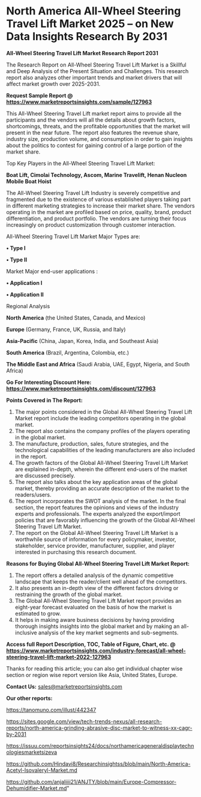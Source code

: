 # North America All-Wheel Steering Travel Lift Market 2025 – on New Data Insights Research By 2031

<strong>All-Wheel Steering Travel Lift Market Research Report 2031</strong>

The Research Report on All-Wheel Steering Travel Lift Market is a Skillful and Deep Analysis of the Present Situation and Challenges. This research report also analyzes other important trends and market drivers that will affect market growth over 2025-2031.

<strong>Request Sample Report @ <a href=https://www.marketreportsinsights.com/sample/127963>https://www.marketreportsinsights.com/sample/127963</a></strong>

This All-Wheel Steering Travel Lift market report aims to provide all the participants and the vendors will all the details about growth factors, shortcomings, threats, and the profitable opportunities that the market will present in the near future. The report also features the revenue share, industry size, production volume, and consumption in order to gain insights about the politics to contest for gaining control of a large portion of the market share.

Top Key Players in the All-Wheel Steering Travel Lift Market:

<strong>Boat Lift, Cimolai Technology, Ascom, Marine Travelift, Henan Nucleon Mobile Boat Hoist</strong>

The All-Wheel Steering Travel Lift Industry is severely competitive and fragmented due to the existence of various established players taking part in different marketing strategies to increase their market share. The vendors operating in the market are profiled based on price, quality, brand, product differentiation, and product portfolio. The vendors are turning their focus increasingly on product customization through customer interaction.

All-Wheel Steering Travel Lift Market Major Types are:

<strong>• Type I

• Type II</strong>

Market Major end-user applications :

<strong>• Application I

• Application II</strong>

Regional Analysis

</u><strong><b>North America</b></strong> (the United States, Canada, and Mexico)

<strong><b>Europe </b></strong>(Germany, France, UK, Russia, and Italy)

<strong><b>Asia-Pacific</b></strong> (China, Japan, Korea, India, and Southeast Asia)

<strong><b>South America</b></strong> (Brazil, Argentina, Colombia, etc.)

<strong><b>The Middle East and Africa</b></strong> (Saudi Arabia, UAE, Egypt, Nigeria, and South Africa)

<strong>Go For Interesting Discount Here: <a href=https://www.marketreportsinsights.com/discount/127963>https://www.marketreportsinsights.com/discount/127963</a></strong>

<strong>Points Covered in The Report:</strong>
<ol>
  <li>The major points considered in the Global All-Wheel Steering Travel Lift Market report include the leading competitors operating in the global market.</li>
  <li>The report also contains the company profiles of the players operating in the global market.</li>
  <li>The manufacture, production, sales, future strategies, and the technological capabilities of the leading manufacturers are also included in the report.</li>
  <li>The growth factors of the Global All-Wheel Steering Travel Lift Market are explained in-depth, wherein the different end-users of the market are discussed precisely.</li>
  <li>The report also talks about the key application areas of the global market, thereby providing an accurate description of the market to the readers/users.</li>
  <li>The report incorporates the SWOT analysis of the market. In the final section, the report features the opinions and views of the industry experts and professionals. The experts analyzed the export/import policies that are favorably influencing the growth of the Global All-Wheel Steering Travel Lift Market.</li>
  <li>The report on the Global All-Wheel Steering Travel Lift Market is a worthwhile source of information for every policymaker, investor, stakeholder, service provider, manufacturer, supplier, and player interested in purchasing this research document.</li>
</ol>
<strong>Reasons for Buying Global All-Wheel Steering Travel Lift Market Report:</strong>

<ol>
  <li>The report offers a detailed analysis of the dynamic competitive landscape that keeps the reader/client well ahead of the competitors.</li>
  <li>It also presents an in-depth view of the different factors driving or restraining the growth of the global market.</li>
  <li>The Global All-Wheel Steering Travel Lift Market report provides an eight-year forecast evaluated on the basis of how the market is estimated to grow.</li>
  <li>It helps in making aware business decisions by having providing thorough insights insights into the global market and by making an all-inclusive analysis of the key market segments and sub-segments.</li>
</ol>
<strong>Access full Report Description, TOC, Table of Figure, Chart, etc. @ <a href=https://www.marketreportsinsights.com/industry-forecast/all-wheel-steering-travel-lift-market-2022-127963>https://www.marketreportsinsights.com/industry-forecast/all-wheel-steering-travel-lift-market-2022-127963</a></strong>


Thanks for reading this article; you can also get individual chapter wise section or region wise report version like Asia, United States, Europe.

<strong>Contact Us:</strong>
sales@marketreportsinsights.com

<strong>Our other reports:</strong>

<a href=https://tanomuno.com/illust/442347>https://tanomuno.com/illust/442347</a>

<a href=https://sites.google.com/view/tech-trends-nexus/all-research-reports/north-america-grinding-abrasive-disc-market-to-witness-xx-cagr-by-2031>https://sites.google.com/view/tech-trends-nexus/all-research-reports/north-america-grinding-abrasive-disc-market-to-witness-xx-cagr-by-2031</a>

<a href=https://issuu.com/reportsinsights24/docs/northamericageneraldisplaytechnologiesmarketsizeva>https://issuu.com/reportsinsights24/docs/northamericageneraldisplaytechnologiesmarketsizeva</a>

<a href=https://github.com/Hindavi8/Researchinsightss/blob/main/North-America-Acetyl-Isovaleryl-Market.md>https://github.com/Hindavi8/Researchinsightss/blob/main/North-America-Acetyl-Isovaleryl-Market.md</a>

<a href=https://github.com/anjaliiii21/ANJTY/blob/main/Europe-Compressor-Dehumidifier-Market.md>https://github.com/anjaliiii21/ANJTY/blob/main/Europe-Compressor-Dehumidifier-Market.md</a>"
